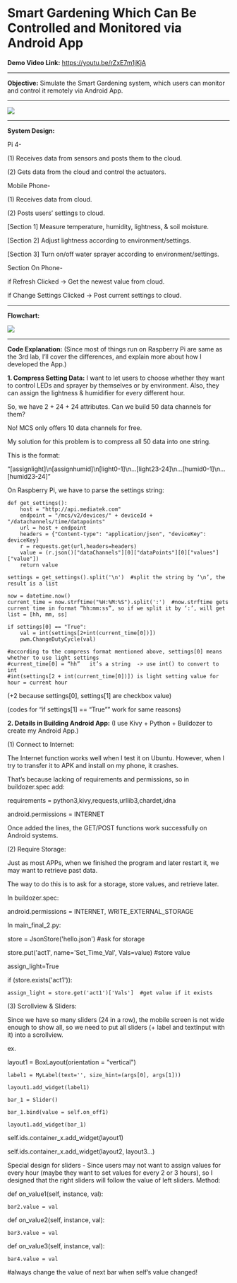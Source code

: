 # Smart Gardening Which Can Be Controlled and Monitored via Android App
**Demo Video Link:** https://youtu.be/rZxE7m1jKjA

------------------------------------------------------------------------------------------------------------------------------------------------------------------------------

**Objective:** Simulate the Smart Gardening system, which users can monitor and control it remotely via Android App.

------------------------------------------------------------------------------------------------------------------------------------------------------------------------------

![](https://user-images.githubusercontent.com/79388911/134055092-9c23263a-1fa1-477a-92b8-20e012c8a9c1.png)

------------------------------------------------------------------------------------------------------------------------------------------------------------------------------

**System Design:**

Pi 4-

(1) Receives data from sensors and posts them to the cloud.

(2) Gets data from the cloud and control the actuators.

Mobile Phone-

(1) Receives data from cloud.

(2) Posts users’ settings to cloud.

[Section 1] Measure temperature, humidity, lightness, & soil moisture.

[Section 2] Adjust lightness according to environment/settings.

[Section 3] Turn on/off water sprayer according to environment/settings.

Section On Phone-

if Refresh Clicked -> Get the newest value from cloud.

if Change Settings Clicked -> Post current settings to cloud.

------------------------------------------------------------------------------------------------------------------------------------------------------------------------------

**Flowchart:**

![](https://user-images.githubusercontent.com/79388911/134055158-9833ca5c-01eb-47b2-b73b-017132a403ab.png)

------------------------------------------------------------------------------------------------------------------------------------------------------------------------------

**Code Explanation:** (Since most of things run on Raspberry Pi are same as the 3rd lab, I’ll cover the differences, and explain more about how I developed the App.)

**1. Compress Setting Data:**
I want to let users to choose whether they want to control LEDs and sprayer by themselves or by environment.
Also, they can assign the lightness & humidifier for every different hour.

So, we have 2 + 24 + 24 attributes. Can we build 50 data channels for them?

No! MCS only offers 10 data channels for free.

My solution for this problem is to compress all 50 data into one string.

This is the format:

“[assignlight]\n[assignhumid]\n[light0-1]\n…[light23-24]\n…[humid0-1]\n...[humid23-24]”

On Raspberry Pi, we have to parse the settings string:

```
def get_settings():
    host = "http://api.mediatek.com"
    endpoint = "/mcs/v2/devices/" + deviceId + "/datachannels/time/datapoints"
    url = host + endpoint
    headers = {"Content-type": "application/json", "deviceKey": deviceKey}
    r = requests.get(url,headers=headers)
    value = (r.json()["dataChannels"][0]["dataPoints"][0]["values"]["value"])
    return value

settings = get_settings().split('\n')  #split the string by ‘\n’, the result is a list

now = datetime.now()
current_time = now.strftime("%H:%M:%S").split(':')  #now.strftime gets current time in format “hh:mm:ss”, so if we split it by ‘:’, will get list = [hh, mm, ss]

if settings[0] == "True":
    val = int(settings[2+int(current_time[0])])
    pwm.ChangeDutyCycle(val)
    
#according to the compress format mentioned above, settings[0] means whether to use light settings
#current_time[0] = “hh”   it’s a string  -> use int() to convert to int
#int(settings[2 + int(current_time[0])]) is light setting value for hour = current hour
```

(+2 because settings[0], settings[1] are checkbox value)

(codes for “if settings[1] == “True”” work for same reasons)

**2. Details in Building Android App:**
(I use Kivy + Python + Buildozer to create my Android App.)

(1) Connect to Internet:

The Internet function works well when I test it on Ubuntu. However, when I try to transfer it to APK and install on my phone, it crashes.

That’s because lacking of requirements and permissions, so in buildozer.spec add:

requirements = python3,kivy,requests,urllib3,chardet,idna

android.permissions = INTERNET

Once added the lines, the GET/POST functions work successfully on Android systems.

(2) Require Storage:

Just as most APPs, when we finished the program and later restart it, we may want to retrieve past data.

The way to do this is to ask for a storage, store values, and retrieve later.

In buildozer.spec:

android.permissions = INTERNET, WRITE_EXTERNAL_STORAGE

In main_final_2.py:

store = JsonStore('hello.json')  #ask for storage

store.put('act1', name='Set_Time_Val', Vals=value)  #store value

assign_light=True

if (store.exists('act1')):

    assign_light = store.get('act1')['Vals']  #get value if it exists

(3) Scrollview & Sliders:

Since we have so many sliders (24 in a row), the mobile screen is not wide enough to show all, so we need to put all sliders (+ label and textInput with it) into a scrollview.

ex.

layout1 = BoxLayout(orientation = "vertical")

    label1 = MyLabel(text='', size_hint=(args[0], args[1]))
    
    layout1.add_widget(label1)
    
    bar_1 = Slider()
    
    bar_1.bind(value = self.on_off1)
    
    layout1.add_widget(bar_1)
    
self.ids.container_x.add_widget(layout1)

self.ids.container_x.add_widget(layout2, layout3…)

Special design for sliders - Since users may not want to assign values for every hour (maybe they want to set values for every 2 or 3 hours), so I designed that the right sliders will follow the value of left sliders. Method:

def on_value1(self, instance, val):

    bar2.value = val
    
def on_value2(self, instance, val):

    bar3.value = val
    
def on_value3(self, instance, val):

    bar4.value = val
    
#always change the value of next bar when self’s value changed!

